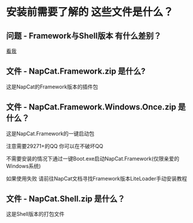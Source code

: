 # 安装前需要了解的 这些文件是什么？

## 问题 - Framework与Shell版本 有什么差别？

[看我](../start-install.md)

## 文件 - NapCat.Framework.zip 是什么?

这是NapCat的Framework版本的插件包

## 文件 - NapCat.Framework.Windows.Once.zip 是什么？

这是NapCat.Framework的一键启动包

注意需要29271+的QQ 你可以在不破坏QQ

不需要安装的情况下通过一键Boot.exe启动NapCat.Framework(仅限亲爱的Windows系统)

如果使用失败 请前往NapCat文档寻找Framework版本LiteLoader手动安装教程

## 文件 - NapCat.Shell.zip 是什么？

这是Shell版本的打包文件

<!-- ## 文件 - 可选Packet组件( 注意大多数情况无需使用 )

- napcat.packet.exe
- napcat.packet.linux
- napcat.packet.production.py

这是什么？

这是用来提供NTQQ本身没有的功能的DLC  如果需要Poke 伪造合并 等等功能 需要安装 其余情况无需安装

[前往了解](../../config/advanced.md)
 -->
